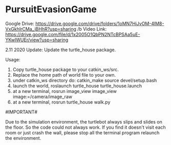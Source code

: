 # PursuitEvasionGame
Google Drive: https://drive.google.com/drive/folders/1oMN7HiJvOM-4lM8-VxGkhIrCMa_jBHhR?usp=sharing
/b
Video Link: https://drive.google.com/file/d/1x2005O1QbPN2NTcBPSAa5uE-YKwIWUEr/view?usp=sharing

2.11 2020 Update:
Update the turtle_house package.

Usage:

1. Copy turtle_house package to your catkin_ws/src.
2. Replace the home path of world file to your own.
3. under catkin_ws directory do: 
	catkin_make
	source devel/setup.bash
4. launch the world,
	roslaunch turtle_house turtle_house.launch
5. at a new terminal,
	rosrun image_view image_view image:=/camera/image_raw
6. at a new terminal,
	rosrun turtle_house walk.py

#IMPORTANT#

Due to the simulation environment, the turtlebot always slips and slides on the floor. So the code could not always work. If you find it doesn't visit each room or just crash the wall, please stop all the terminal program relaunch the environment.
